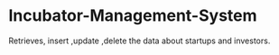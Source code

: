 # Incubator-Management-System
Retrieves, insert ,update ,delete the data about startups and investors.
